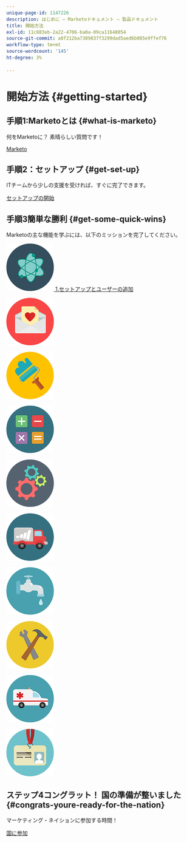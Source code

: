 ```yaml
---
unique-page-id: 1147226
description: はじめに — Marketoドキュメント — 製品ドキュメント
title: 開始方法
exl-id: 11c883eb-2a22-4706-ba0a-09ca11648054
source-git-commit: a8f212ba7389837f3299dad5aed6b085e9ffef76
workflow-type: tm+mt
source-wordcount: '145'
ht-degree: 3%

---
```


# 開始方法 {#getting-started}

## 手順1:Marketoとは {#what-is-marketo}

何をMarketoに？ 素晴らしい質問です！

[Marketo](/help/marketo/getting-started/what-is-adobe-marketo-engage.md)

## 手順2：セットアップ {#get-set-up}

ITチームから少しの支援を受ければ、すぐに完了できます。

[セットアップの開始](/help/marketo/getting-started/setup-steps.md)

## 手順3簡単な勝利 {#get-some-quick-wins}

Marketoの主な機能を学ぶには、以下のミッションを完了してください。

[![](/help/marketo/getting-started/assets/getting-started-1.png) 1.セットアップとユーザーの追加](https://docs.marketo.com/pages/viewpage.action?pageId=2359351)

[![](/help/marketo/getting-started/assets/getting-started-2.png)](getting-started/quick-wins/send-an-email.md)

[![](/help/marketo/getting-started/assets/getting-started-3.png)](getting-started/quick-wins/landing-page-with-a-form.md)

[![](/help/marketo/getting-started/assets/getting-started-4.png)](getting-started/quick-wins/simple-scoring.md)

[![](/help/marketo/getting-started/assets/getting-started-5.png)](getting-started/quick-wins/email-auto-response.md)

[![](/help/marketo/getting-started/assets/getting-started-6.png)](getting-started/quick-wins/import-a-list-of-people.md)

[![](/help/marketo/getting-started/assets/getting-started-7.png)](getting-started/quick-wins/drip-drip-nurture.md)

[![](/help/marketo/getting-started/assets/getting-started-8.png)](getting-started/quick-wins/personalize-an-email.md)

[![](/help/marketo/getting-started/assets/getting-started-9.png)](getting-started/quick-wins/alert-the-sales-rep.md)

[![](/help/marketo/getting-started/assets/getting-started-10.png)](getting-started/quick-wins/update-person-data.md)

## ステップ4コングラット！ 国の準備が整いました  {#congrats-youre-ready-for-the-nation}

マーケティング・ネイションに参加する時間！

[国に参加](https://nation.marketo.com)
